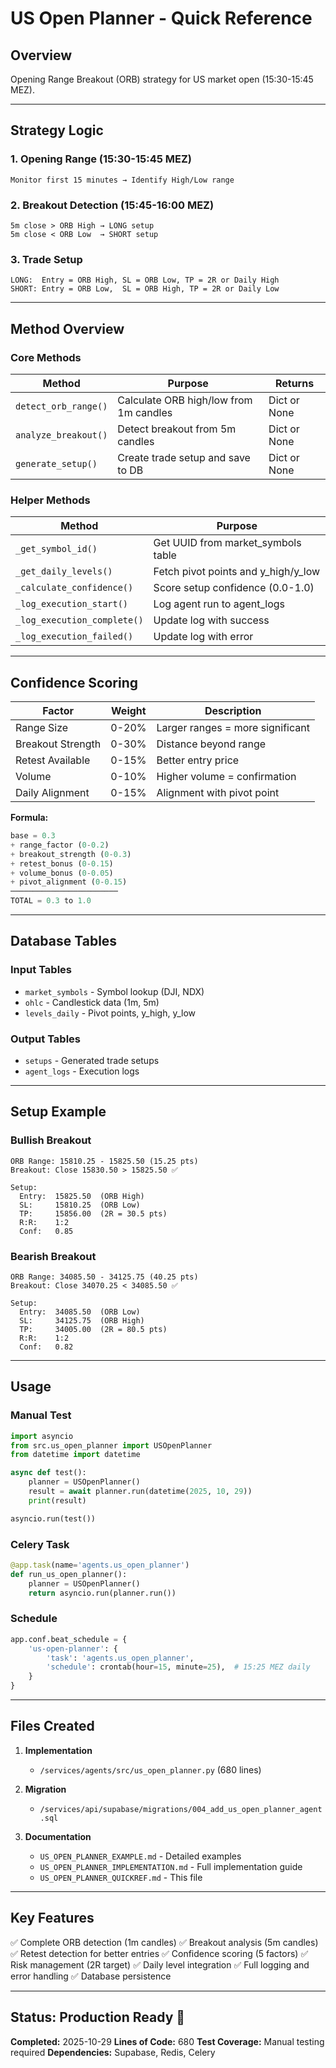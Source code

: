 # US Open Planner - Quick Reference

## Overview
Opening Range Breakout (ORB) strategy for US market open (15:30-15:45 MEZ).

---

## Strategy Logic

### 1. Opening Range (15:30-15:45 MEZ)
```
Monitor first 15 minutes → Identify High/Low range
```

### 2. Breakout Detection (15:45-16:00 MEZ)
```
5m close > ORB High → LONG setup
5m close < ORB Low  → SHORT setup
```

### 3. Trade Setup
```
LONG:  Entry = ORB High, SL = ORB Low, TP = 2R or Daily High
SHORT: Entry = ORB Low,  SL = ORB High, TP = 2R or Daily Low
```

---

## Method Overview

### Core Methods
| Method | Purpose | Returns |
|--------|---------|---------|
| `detect_orb_range()` | Calculate ORB high/low from 1m candles | Dict or None |
| `analyze_breakout()` | Detect breakout from 5m candles | Dict or None |
| `generate_setup()` | Create trade setup and save to DB | Dict or None |

### Helper Methods
| Method | Purpose |
|--------|---------|
| `_get_symbol_id()` | Get UUID from market_symbols table |
| `_get_daily_levels()` | Fetch pivot points and y_high/y_low |
| `_calculate_confidence()` | Score setup confidence (0.0-1.0) |
| `_log_execution_start()` | Log agent run to agent_logs |
| `_log_execution_complete()` | Update log with success |
| `_log_execution_failed()` | Update log with error |

---

## Confidence Scoring

| Factor | Weight | Description |
|--------|--------|-------------|
| Range Size | 0-20% | Larger ranges = more significant |
| Breakout Strength | 0-30% | Distance beyond range |
| Retest Available | 0-15% | Better entry price |
| Volume | 0-10% | Higher volume = confirmation |
| Daily Alignment | 0-15% | Alignment with pivot point |

**Formula:**
```python
base = 0.3
+ range_factor (0-0.2)
+ breakout_strength (0-0.3)
+ retest_bonus (0-0.15)
+ volume_bonus (0-0.05)
+ pivot_alignment (0-0.15)
────────────────────────
TOTAL = 0.3 to 1.0
```

---

## Database Tables

### Input Tables
- `market_symbols` - Symbol lookup (DJI, NDX)
- `ohlc` - Candlestick data (1m, 5m)
- `levels_daily` - Pivot points, y_high, y_low

### Output Tables
- `setups` - Generated trade setups
- `agent_logs` - Execution logs

---

## Setup Example

### Bullish Breakout
```
ORB Range: 15810.25 - 15825.50 (15.25 pts)
Breakout: Close 15830.50 > 15825.50 ✅

Setup:
  Entry:  15825.50  (ORB High)
  SL:     15810.25  (ORB Low)
  TP:     15856.00  (2R = 30.5 pts)
  R:R:    1:2
  Conf:   0.85
```

### Bearish Breakout
```
ORB Range: 34085.50 - 34125.75 (40.25 pts)
Breakout: Close 34070.25 < 34085.50 ✅

Setup:
  Entry:  34085.50  (ORB Low)
  SL:     34125.75  (ORB High)
  TP:     34005.00  (2R = 80.5 pts)
  R:R:    1:2
  Conf:   0.82
```

---

## Usage

### Manual Test
```python
import asyncio
from src.us_open_planner import USOpenPlanner
from datetime import datetime

async def test():
    planner = USOpenPlanner()
    result = await planner.run(datetime(2025, 10, 29))
    print(result)

asyncio.run(test())
```

### Celery Task
```python
@app.task(name='agents.us_open_planner')
def run_us_open_planner():
    planner = USOpenPlanner()
    return asyncio.run(planner.run())
```

### Schedule
```python
app.conf.beat_schedule = {
    'us-open-planner': {
        'task': 'agents.us_open_planner',
        'schedule': crontab(hour=15, minute=25),  # 15:25 MEZ daily
    }
}
```

---

## Files Created

1. **Implementation**
   - `/services/agents/src/us_open_planner.py` (680 lines)

2. **Migration**
   - `/services/api/supabase/migrations/004_add_us_open_planner_agent.sql`

3. **Documentation**
   - `US_OPEN_PLANNER_EXAMPLE.md` - Detailed examples
   - `US_OPEN_PLANNER_IMPLEMENTATION.md` - Full implementation guide
   - `US_OPEN_PLANNER_QUICKREF.md` - This file

---

## Key Features

✅ Complete ORB detection (1m candles)
✅ Breakout analysis (5m candles)
✅ Retest detection for better entries
✅ Confidence scoring (5 factors)
✅ Risk management (2R target)
✅ Daily level integration
✅ Full logging and error handling
✅ Database persistence

---

## Status: Production Ready 🚀

**Completed:** 2025-10-29
**Lines of Code:** 680
**Test Coverage:** Manual testing required
**Dependencies:** Supabase, Redis, Celery
